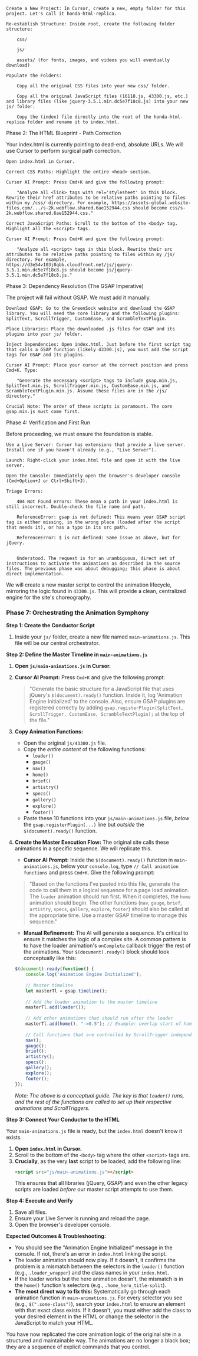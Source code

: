     Create a New Project: In Cursor, create a new, empty folder for this project. Let's call it honda-html-replica.

    Re-establish Structure: Inside root, create the following folder structure:

        css/

        js/

        assets/ (for fonts, images, and videos you will eventually download)

    Populate the Folders:

        Copy all the original CSS files into your new css/ folder.

        Copy all the original JavaScript files (16118.js, 43300.js, etc.) and library files (like jquery-3.5.1.min.dc5e7f18c8.js) into your new js/ folder.

        Copy the (index) file directly into the root of the honda-html-replica folder and rename it to index.html.

Phase 2: The HTML Blueprint - Path Correction

Your index.html is currently pointing to dead-end, absolute URLs. We will use Cursor to perform surgical path correction.

    Open index.html in Cursor.

    Correct CSS Paths: Highlight the entire <head> section.

    Cursor AI Prompt: Press Cmd+K and give the following prompt:

        "Analyze all <link> tags with rel='stylesheet' in this block. Rewrite their href attributes to be relative paths pointing to files within my /css/ directory. For example, https://assets-global.website-files.com/.../s-2k.webflow.shared.6ae152944.css should become css/s-2k.webflow.shared.6ae152944.css."

    Correct JavaScript Paths: Scroll to the bottom of the <body> tag. Highlight all the <script> tags.

    Cursor AI Prompt: Press Cmd+K and give the following prompt:

        "Analyze all <script> tags in this block. Rewrite their src attributes to be relative paths pointing to files within my /js/ directory. For example, https://d3e54v103j8qbb.cloudfront.net/js/jquery-3.5.1.min.dc5e7f18c8.js should become js/jquery-3.5.1.min.dc5e7f18c8.js."

Phase 3: Dependency Resolution (The GSAP Imperative)

The project will fail without GSAP. We must add it manually.

    Download GSAP: Go to the GreenSock website and download the GSAP library. You will need the core library and the following plugins: SplitText, ScrollTrigger, CustomEase, and ScrambleTextPlugin.

    Place Libraries: Place the downloaded .js files for GSAP and its plugins into your js/ folder.

    Inject Dependencies: Open index.html. Just before the first script tag that calls a GSAP function (likely 43300.js), you must add the script tags for GSAP and its plugins.

    Cursor AI Prompt: Place your cursor at the correct position and press Cmd+K. Type:

        "Generate the necessary <script> tags to include gsap.min.js, SplitText.min.js, ScrollTrigger.min.js, CustomEase.min.js, and ScrambleTextPlugin.min.js. Assume these files are in the /js/ directory."

    Crucial Note: The order of these scripts is paramount. The core gsap.min.js must come first.

Phase 4: Verification and First Run

Before proceeding, we must ensure the foundation is stable.

    Use a Live Server: Cursor has extensions that provide a live server. Install one if you haven't already (e.g., "Live Server").

    Launch: Right-click your index.html file and open it with the live server.

    Open the Console: Immediately open the browser's developer console (Cmd+Option+J or Ctrl+Shift+J).

    Triage Errors:

        404 Not Found errors: These mean a path in your index.html is still incorrect. Double-check the file name and path.

        ReferenceError: gsap is not defined: This means your GSAP script tag is either missing, in the wrong place (loaded after the script that needs it), or has a typo in its src path.

        ReferenceError: $ is not defined: Same issue as above, but for jQuery.


        Understood. The request is for an unambiguous, direct set of instructions to activate the animations as described in the source files. The previous phase was about debugging; this phase is about direct implementation.

We will create a new master script to control the animation lifecycle, mirroring the logic found in `43300.js`. This will provide a clean, centralized engine for the site's choreography.

### Phase 7: Orchestrating the Animation Symphony

**Step 1: Create the Conductor Script**

1.  Inside your `js/` folder, create a new file named `main-animations.js`. This file will be our central orchestrator.

**Step 2: Define the Master Timeline in `main-animations.js`**

1.  **Open `js/main-animations.js` in Cursor.**

2.  **Cursor AI Prompt:** Press `Cmd+K` and give the following prompt:

    > "Generate the basic structure for a JavaScript file that uses jQuery's `$(document).ready()` function. Inside it, log 'Animation Engine Initialized' to the console. Also, ensure GSAP plugins are registered correctly by adding `gsap.registerPlugin(SplitText, ScrollTrigger, CustomEase, ScrambleTextPlugin);` at the top of the file."

3.  **Copy Animation Functions:**

      * Open the original `js/43300.js` file.
      * Copy the *entire content* of the following functions:
          * `loader()`
          * `gauge()`
          * `nav()`
          * `home()`
          * `brief()`
          * `artistry()`
          * `specs()`
          * `gallery()`
          * `explore()`
          * `footer()`
      * Paste these 10 functions into your `js/main-animations.js` file, *below* the `gsap.registerPlugin(...)` line but *outside* the `$(document).ready()` function.

4.  **Create the Master Execution Flow:** The original site calls these animations in a specific sequence. We will replicate this.

      * **Cursor AI Prompt:** Inside the `$(document).ready()` function in `main-animations.js`, below your `console.log`, type `// Call animation functions` and press `Cmd+K`. Give the following prompt:

    > "Based on the functions I've pasted into this file, generate the code to call them in a logical sequence for a page load animation. The `loader` animation should run first. When it completes, the `home` animation should begin. The other functions (`nav`, `gauge`, `brief`, `artistry`, `specs`, `gallery`, `explore`, `footer`) should also be called at the appropriate time. Use a master GSAP timeline to manage this sequence."

      * **Manual Refinement:** The AI will generate a sequence. It's critical to ensure it matches the logic of a complex site. A common pattern is to have the loader animation's `onComplete` callback trigger the rest of the animations. Your `$(document).ready()` block should look conceptually like this:

    <!-- end list -->

    ```javascript
    $(document).ready(function() {
        console.log('Animation Engine Initialized');
        
        // Master timeline
        let masterTl = gsap.timeline();
        
        // Add the loader animation to the master timeline
        masterTl.add(loader()); 
        
        // Add other animations that should run after the loader
        masterTl.add(home(), "-=0.5"); // Example: overlap start of home animation
        
        // Call functions that are controlled by ScrollTrigger independently
        nav();
        gauge();
        brief();
        artistry();
        specs();
        gallery();
        explore();
        footer();
    });
    ```

    *Note: The above is a conceptual guide. The key is that `loader()` runs, and the rest of the functions are called to set up their respective animations and ScrollTriggers.*

**Step 3: Connect Your Conductor to the HTML**

Your `main-animations.js` file is ready, but the `index.html` doesn't know it exists.

1.  **Open `index.html` in Cursor.**
2.  Scroll to the bottom of the `<body>` tag where the other `<script>` tags are.
3.  **Crucially**, as the very **last** script to be loaded, add the following line:
    ```html
    <script src="js/main-animations.js"></script>
    ```
    This ensures that all libraries (jQuery, GSAP) and even the other legacy scripts are loaded *before* our master script attempts to use them.

**Step 4: Execute and Verify**

1.  Save all files.
2.  Ensure your Live Server is running and reload the page.
3.  Open the browser's developer console.

**Expected Outcomes & Troubleshooting:**

  * You should see the "Animation Engine Initialized" message in the console. If not, there's an error in `index.html` linking the script.
  * The loader animation should now play. If it doesn't, it confirms the problem is a mismatch between the selectors in the `loader()` function (e.g., `.loader_wrapper`) and the class names in your `index.html`.
  * If the loader works but the hero animation doesn't, the mismatch is in the `home()` function's selectors (e.g., `.home_hero_title-split`).
  * **The most direct way to fix this:** Systematically go through each animation function in `main-animations.js`. For every selector you see (e.g., `$(".some-class")`), search your `index.html` to ensure an element with that exact class exists. If it doesn't, you must either add the class to your desired element in the HTML or change the selector in the JavaScript to match your HTML.

You have now replicated the core animation logic of the original site in a structured and maintainable way. The animations are no longer a black box; they are a sequence of explicit commands that you control.